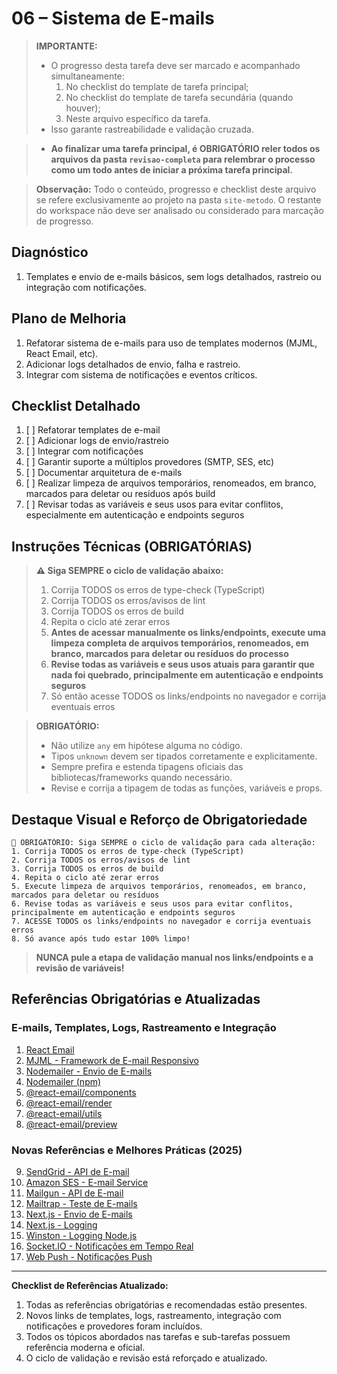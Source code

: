 # 06 – Sistema de E-mails

> **IMPORTANTE:**
> - O progresso desta tarefa deve ser marcado e acompanhado simultaneamente:
>   1. No checklist do template de tarefa principal;
>   2. No checklist do template de tarefa secundária (quando houver);
>   3. Neste arquivo específico da tarefa.
> - Isso garante rastreabilidade e validação cruzada.

> - **Ao finalizar uma tarefa principal, é OBRIGATÓRIO reler todos os arquivos da pasta `revisao-completa` para relembrar o processo como um todo antes de iniciar a próxima tarefa principal.**

> **Observação:** Todo o conteúdo, progresso e checklist deste arquivo se refere exclusivamente ao projeto na pasta `site-metodo`. O restante do workspace não deve ser analisado ou considerado para marcação de progresso.

## Diagnóstico
1. Templates e envio de e-mails básicos, sem logs detalhados, rastreio ou integração com notificações.

## Plano de Melhoria
1. Refatorar sistema de e-mails para uso de templates modernos (MJML, React Email, etc).
2. Adicionar logs detalhados de envio, falha e rastreio.
3. Integrar com sistema de notificações e eventos críticos.

## Checklist Detalhado
1. [ ] Refatorar templates de e-mail
2. [ ] Adicionar logs de envio/rastreio
3. [ ] Integrar com notificações
4. [ ] Garantir suporte a múltiplos provedores (SMTP, SES, etc)
5. [ ] Documentar arquitetura de e-mails
6. [ ] Realizar limpeza de arquivos temporários, renomeados, em branco, marcados para deletar ou resíduos após build
7. [ ] Revisar todas as variáveis e seus usos para evitar conflitos, especialmente em autenticação e endpoints seguros

## Instruções Técnicas (OBRIGATÓRIAS)

> **⚠️ Siga SEMPRE o ciclo de validação abaixo:**
> 1. Corrija TODOS os erros de type-check (TypeScript)
> 2. Corrija TODOS os erros/avisos de lint
> 3. Corrija TODOS os erros de build
> 4. Repita o ciclo até zerar erros
> 5. **Antes de acessar manualmente os links/endpoints, execute uma limpeza completa de arquivos temporários, renomeados, em branco, marcados para deletar ou resíduos do processo**
> 6. **Revise todas as variáveis e seus usos atuais para garantir que nada foi quebrado, principalmente em autenticação e endpoints seguros**
> 7. Só então acesse TODOS os links/endpoints no navegador e corrija eventuais erros


> **OBRIGATÓRIO:**
> - Não utilize `any` em hipótese alguma no código.
> - Tipos `unknown` devem ser tipados corretamente e explicitamente.
> - Sempre prefira e estenda tipagens oficiais das bibliotecas/frameworks quando necessário.
> - Revise e corrija a tipagem de todas as funções, variáveis e props.

## Destaque Visual e Reforço de Obrigatoriedade

```
🚨 OBRIGATÓRIO: Siga SEMPRE o ciclo de validação para cada alteração:
1. Corrija TODOS os erros de type-check (TypeScript)
2. Corrija TODOS os erros/avisos de lint
3. Corrija TODOS os erros de build
4. Repita o ciclo até zerar erros
5. Execute limpeza de arquivos temporários, renomeados, em branco, marcados para deletar ou resíduos
6. Revise todas as variáveis e seus usos para evitar conflitos, principalmente em autenticação e endpoints seguros
7. ACESSE TODOS os links/endpoints no navegador e corrija eventuais erros
8. Só avance após tudo estar 100% limpo!
```

> **NUNCA pule a etapa de validação manual nos links/endpoints e a revisão de variáveis!**

## Referências Obrigatórias e Atualizadas

### E-mails, Templates, Logs, Rastreamento e Integração
1. [React Email](https://react.email/)
2. [MJML - Framework de E-mail Responsivo](https://mjml.io/)
3. [Nodemailer - Envio de E-mails](https://nodemailer.com/about/)
4. [Nodemailer (npm)](https://www.npmjs.com/package/nodemailer)
5. [@react-email/components](https://www.npmjs.com/package/@react-email/components)
6. [@react-email/render](https://www.npmjs.com/package/@react-email/render)
7. [@react-email/utils](https://www.npmjs.com/package/@react-email/utils)
8. [@react-email/preview](https://www.npmjs.com/package/@react-email/preview)

### Novas Referências e Melhores Práticas (2025)
9. [SendGrid - API de E-mail](https://docs.sendgrid.com/for-developers/sending-email)
10. [Amazon SES - E-mail Service](https://docs.aws.amazon.com/ses/latest/dg/send-email.html)
11. [Mailgun - API de E-mail](https://documentation.mailgun.com/en/latest/)
12. [Mailtrap - Teste de E-mails](https://mailtrap.io/docs/)
13. [Next.js - Envio de E-mails](https://nextjs.org/docs/app/building-your-application/optimizing/email)
14. [Next.js - Logging](https://nextjs.org/docs/app/building-your-application/optimizing/logging)
15. [Winston - Logging Node.js](https://www.npmjs.com/package/winston)
16. [Socket.IO - Notificações em Tempo Real](https://socket.io/docs/v4/)
17. [Web Push - Notificações Push](https://www.npmjs.com/package/web-push)

---

**Checklist de Referências Atualizado:**
1. Todas as referências obrigatórias e recomendadas estão presentes.
2. Novos links de templates, logs, rastreamento, integração com notificações e provedores foram incluídos.
3. Todos os tópicos abordados nas tarefas e sub-tarefas possuem referência moderna e oficial.
4. O ciclo de validação e revisão está reforçado e atualizado.
